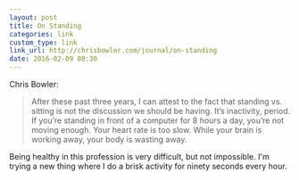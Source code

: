 ```yaml
---
layout: post
title: On Standing
categories: link
custom_type: link
link_url: http://chrisbowler.com/journal/on-standing
date: 2016-02-09 08:30
---
```

Chris Bowler:

> After these past three years, I can attest to the fact that standing vs. sitting is not the discussion we should be having. It’s inactivity, period. If you’re standing in front of a computer for 8 hours a day, you’re not moving enough. Your heart rate is too slow. While your brain is working away, your body is wasting away.

Being healthy in this profession is very difficult, but not impossible. I'm trying a new thing where I do a brisk activity for ninety seconds every hour.